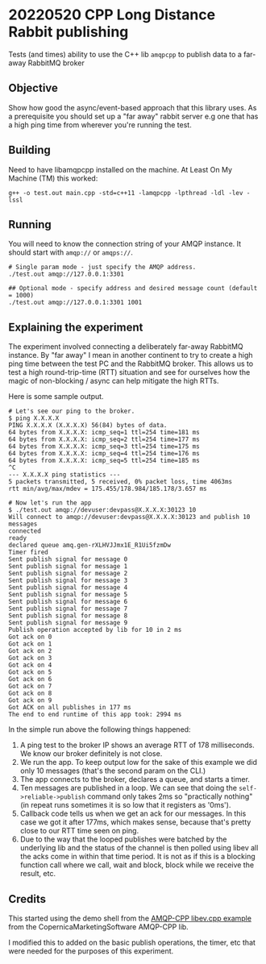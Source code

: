 # 20220520 CPP Long Distance Rabbit publishing

Tests (and times) ability to use the C++ lib `amqpcpp` to publish data to a far-away RabbitMQ broker

## Objective

Show how good the async/event-based approach that this library uses.  As a prerequisite you should set up a "far away" rabbit server e.g one that has a high ping time from wherever you're running the test.  

## Building

Need to have libamqpcpp installed on the machine.  At Least On My Machine (TM) this worked:

`g++ -o test.out main.cpp -std=c++11 -lamqpcpp -lpthread -ldl -lev -lssl`

## Running
You will need to know the connection string of your AMQP instance.  It should start with `amqp://` or `amqps://`.

```
# Single param mode - just specify the AMQP address.
./test.out amqp://127.0.0.1:3301

## Optional mode - specify address and desired message count (default = 1000)
./test.out amqp://127.0.0.1:3301 1001
```

## Explaining the experiment
The experiment involved connecting a deliberately far-away RabbitMQ instance.  By "far away" I mean in another continent to try to create a high ping time between the test PC and the RabbitMQ broker.  This allows us to test a high round-trip-time (RTT) situation and see for ourselves how the magic of non-blocking / async can help mitigate the high RTTs.

Here is some sample output.

```
# Let's see our ping to the broker.
$ ping X.X.X.X
PING X.X.X.X (X.X.X.X) 56(84) bytes of data.
64 bytes from X.X.X.X: icmp_seq=1 ttl=254 time=181 ms
64 bytes from X.X.X.X: icmp_seq=2 ttl=254 time=177 ms
64 bytes from X.X.X.X: icmp_seq=3 ttl=254 time=175 ms
64 bytes from X.X.X.X: icmp_seq=4 ttl=254 time=176 ms
64 bytes from X.X.X.X: icmp_seq=5 ttl=254 time=185 ms
^C
--- X.X.X.X ping statistics ---
5 packets transmitted, 5 received, 0% packet loss, time 4063ms
rtt min/avg/max/mdev = 175.455/178.984/185.178/3.657 ms

# Now let's run the app
$ ./test.out amqp://devuser:devpass@X.X.X.X:30123 10
Will connect to amqp://devuser:devpass@X.X.X.X:30123 and publish 10 messages 
connected
ready
declared queue amq.gen-rXLHVJJmx1E_R1Ui5fzmDw
Timer fired
Sent publish signal for message 0
Sent publish signal for message 1
Sent publish signal for message 2
Sent publish signal for message 3
Sent publish signal for message 4
Sent publish signal for message 5
Sent publish signal for message 6
Sent publish signal for message 7
Sent publish signal for message 8
Sent publish signal for message 9
Publish operation accepted by lib for 10 in 2 ms
Got ack on 0
Got ack on 1
Got ack on 2
Got ack on 3
Got ack on 4
Got ack on 5
Got ack on 6
Got ack on 7
Got ack on 8
Got ack on 9
Got ACK on all publishes in 177 ms
The end to end runtime of this app took: 2994 ms
```

In the simple run above the following things happened:
1. A ping test to the broker IP shows an average RTT of 178 milliseconds.  We know our broker definitely is not close. 
2. We run the app.  To keep output low for the sake of this example we did only 10 messages (that's the second param on the CLI.)
3. The app connects to the broker, declares a queue, and starts a timer.
4. Ten messages are published in a loop.  We can see that doing the `self->reliable->publish` command only takes 2ms so "practically nothing" (in repeat runs sometimes it is so low that it registers as '0ms').  
5. Callback code tells us when we get an ack for our messages.  In this case we got it after 177ms, which makes sense, because that's pretty close to our RTT time seen on ping.  
6. Due to the way that the looped publishes were batched by the underlying lib and the status of the channel is then polled using libev all the acks come in within that time period.  It is not as if this is a blocking function call where we call, wait and block, block while we receive the result, etc.  

## Credits
This started using the demo shell from the [AMQP-CPP libev.cpp example](https://github.com/CopernicaMarketingSoftware/AMQP-CPP/blob/master/examples/libev.cpp) from the CopernicaMarketingSoftware AMQP-CPP lib.

I modified this to added on the basic publish operations, the timer, etc that were needed for the purposes of this experiment.